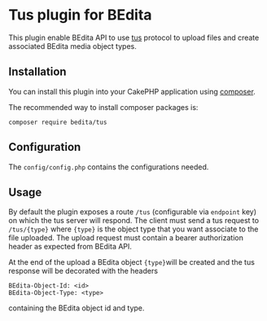 # Tus plugin for BEdita

This plugin enable BEdita API to use [tus](https://tus.io/) protocol to upload files and create associated BEdita media object types.

## Installation

You can install this plugin into your CakePHP application using [composer](https://getcomposer.org).

The recommended way to install composer packages is:

```
composer require bedita/tus
```

## Configuration

The `config/config.php` contains the configurations needed.

## Usage

By default the plugin exposes a route `/tus` (configurable via `endpoint` key) on which the tus server will respond.
The client must send a tus request to `/tus/{type}` where `{type}` is the object type that you want
associate to the file uploaded.
The upload request must contain a bearer authorization header as expected from BEdita API.

At the end of the upload a BEdita object `{type}`will be created and the tus response will be decorated
with the headers

```
BEdita-Object-Id: <id>
BEdita-Object-Type: <type>
```

containing the BEdita object id and type.
